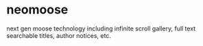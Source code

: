 # neomoose
next gen moose technology including infinite scroll gallery, full text searchable titles, author notices, etc.

